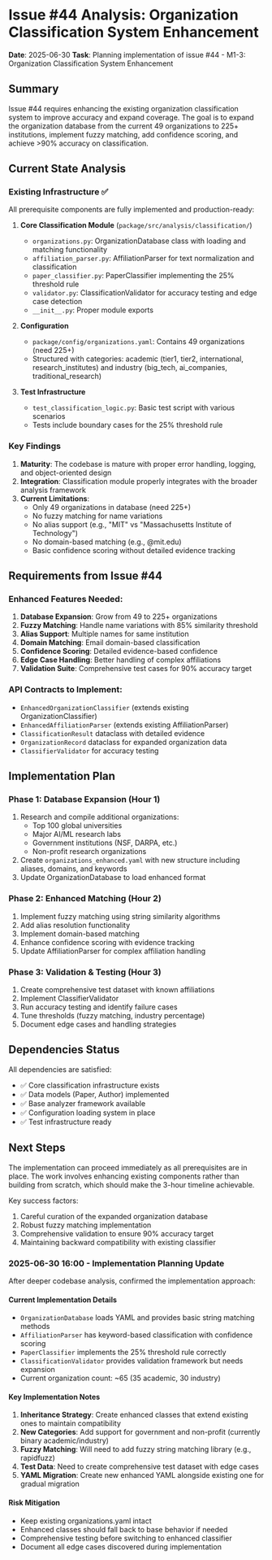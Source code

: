 # Issue #44 Analysis: Organization Classification System Enhancement

**Date**: 2025-06-30
**Task**: Planning implementation of issue #44 - M1-3: Organization Classification System Enhancement

## Summary

Issue #44 requires enhancing the existing organization classification system to improve accuracy and expand coverage. The goal is to expand the organization database from the current 49 organizations to 225+ institutions, implement fuzzy matching, add confidence scoring, and achieve >90% accuracy on classification.

## Current State Analysis

### Existing Infrastructure ✅

All prerequisite components are fully implemented and production-ready:

1. **Core Classification Module** (`package/src/analysis/classification/`)
   - `organizations.py`: OrganizationDatabase class with loading and matching functionality
   - `affiliation_parser.py`: AffiliationParser for text normalization and classification
   - `paper_classifier.py`: PaperClassifier implementing the 25% threshold rule
   - `validator.py`: ClassificationValidator for accuracy testing and edge case detection
   - `__init__.py`: Proper module exports

2. **Configuration**
   - `package/config/organizations.yaml`: Contains 49 organizations (need 225+)
   - Structured with categories: academic (tier1, tier2, international, research_institutes) and industry (big_tech, ai_companies, traditional_research)

3. **Test Infrastructure**
   - `test_classification_logic.py`: Basic test script with various scenarios
   - Tests include boundary cases for the 25% threshold rule

### Key Findings

1. **Maturity**: The codebase is mature with proper error handling, logging, and object-oriented design
2. **Integration**: Classification module properly integrates with the broader analysis framework
3. **Current Limitations**:
   - Only 49 organizations in database (need 225+)
   - No fuzzy matching for name variations
   - No alias support (e.g., "MIT" vs "Massachusetts Institute of Technology")
   - No domain-based matching (e.g., @mit.edu)
   - Basic confidence scoring without detailed evidence tracking

## Requirements from Issue #44

### Enhanced Features Needed:
1. **Database Expansion**: Grow from 49 to 225+ organizations
2. **Fuzzy Matching**: Handle name variations with 85% similarity threshold
3. **Alias Support**: Multiple names for same institution
4. **Domain Matching**: Email domain-based classification
5. **Confidence Scoring**: Detailed evidence-based confidence
6. **Edge Case Handling**: Better handling of complex affiliations
7. **Validation Suite**: Comprehensive test cases for 90% accuracy target

### API Contracts to Implement:
- `EnhancedOrganizationClassifier` (extends existing OrganizationClassifier)
- `EnhancedAffiliationParser` (extends existing AffiliationParser)  
- `ClassificationResult` dataclass with detailed evidence
- `OrganizationRecord` dataclass for expanded organization data
- `ClassifierValidator` for accuracy testing

## Implementation Plan

### Phase 1: Database Expansion (Hour 1)
1. Research and compile additional organizations:
   - Top 100 global universities
   - Major AI/ML research labs
   - Government institutions (NSF, DARPA, etc.)
   - Non-profit research organizations
2. Create `organizations_enhanced.yaml` with new structure including aliases, domains, and keywords
3. Update OrganizationDatabase to load enhanced format

### Phase 2: Enhanced Matching (Hour 2)
1. Implement fuzzy matching using string similarity algorithms
2. Add alias resolution functionality
3. Implement domain-based matching
4. Enhance confidence scoring with evidence tracking
5. Update AffiliationParser for complex affiliation handling

### Phase 3: Validation & Testing (Hour 3)
1. Create comprehensive test dataset with known affiliations
2. Implement ClassifierValidator
3. Run accuracy testing and identify failure cases
4. Tune thresholds (fuzzy matching, industry percentage)
5. Document edge cases and handling strategies

## Dependencies Status

All dependencies are satisfied:
- ✅ Core classification infrastructure exists
- ✅ Data models (Paper, Author) implemented
- ✅ Base analyzer framework available
- ✅ Configuration loading system in place
- ✅ Test infrastructure ready

## Next Steps

The implementation can proceed immediately as all prerequisites are in place. The work involves enhancing existing components rather than building from scratch, which should make the 3-hour timeline achievable.

Key success factors:
1. Careful curation of the expanded organization database
2. Robust fuzzy matching implementation
3. Comprehensive validation to ensure 90% accuracy target
4. Maintaining backward compatibility with existing classifier

### 2025-06-30 16:00 - Implementation Planning Update

After deeper codebase analysis, confirmed the implementation approach:

#### Current Implementation Details
- `OrganizationDatabase` loads YAML and provides basic string matching methods
- `AffiliationParser` has keyword-based classification with confidence scoring
- `PaperClassifier` implements the 25% threshold rule correctly  
- `ClassificationValidator` provides validation framework but needs expansion
- Current organization count: ~65 (35 academic, 30 industry)

#### Key Implementation Notes
1. **Inheritance Strategy**: Create enhanced classes that extend existing ones to maintain compatibility
2. **New Categories**: Add support for government and non-profit (currently binary academic/industry)
3. **Fuzzy Matching**: Will need to add fuzzy string matching library (e.g., rapidfuzz)
4. **Test Data**: Need to create comprehensive test dataset with edge cases
5. **YAML Migration**: Create new enhanced YAML alongside existing one for gradual migration

#### Risk Mitigation
- Keep existing organizations.yaml intact
- Enhanced classes should fall back to base behavior if needed
- Comprehensive testing before switching to enhanced classifier
- Document all edge cases discovered during implementation